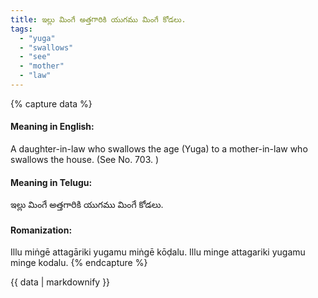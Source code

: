 ```yaml
---
title: ఇల్లు మింగే అత్తగారికి యుగము మింగే కోడలు.
tags:
  - "yuga"
  - "swallows"
  - "see"
  - "mother"
  - "law"
---
```


{% capture data %}
#### Meaning in English:
A daughter-in-law who swallows the age (Yuga) to a mother-in-law who swallows the house.
(See No. 703. )

#### Meaning in Telugu:
ఇల్లు మింగే అత్తగారికి యుగము మింగే కోడలు.

#### Romanization:
Illu miṅgē attagāriki yugamu miṅgē kōḍalu.
Illu minge attagariki yugamu minge kodalu.
{% endcapture %}

{{ data | markdownify }}

